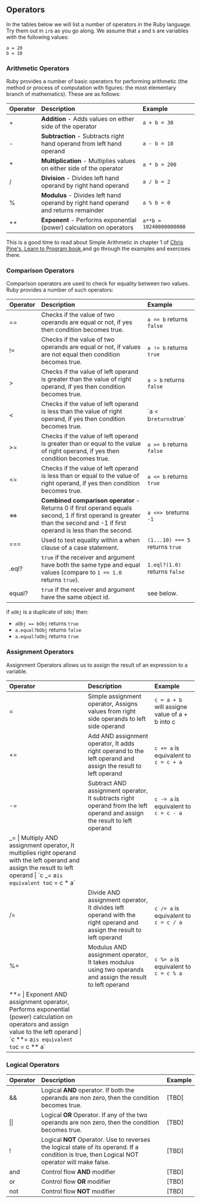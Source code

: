 ## Operators

In the tables below we will list a number of operators in the Ruby language. Try them out in `irb` as you go along. 
We assume that `a` and  `b` are variables with the following values:

```
a = 20
b = 10
```

### Arithmetic Operators

Ruby provides a number of basic operators for performing arithmetic \(the method or process of computation with figures: the most elementary branch of mathematics\). These are as follows:

| Operator | Description | Example |
| :--- | :--- | :--- |
| + | **Addition** - Adds values on either side of the operator | `a + b = 30` |
| - | **Subtraction** - Subtracts right hand operand from left hand operand | `a - b = 10` |
| \* | **Multiplication** - Multiplies values on either side of the operator | `a * b = 200` |
| \/ | **Division** - Divides left hand operand by right hand operand | `a / b = 2` |
| % | **Modulus** - Divides left hand operand by right hand operand and returns remainder | `a % b = 0` |
| \*\* | **Exponent** - Performs exponential (power) calculation on operators | `a**b = 10240000000000` |


This is a good time to read about Simple Arithmetic in chapter 1 of [Chris Pine's, Learn to Program book ](https://pine.fm/LearnToProgram/chap_01.html) and go through the examples and exercises there.

### Comparison Operators

Comparison operators are used to check for equality between two values. Ruby provides a number of such operators:

| Operator | Description | Example |
| :--- | :--- | :--- |
| == | Checks if the value of two operands are equal or not, if yes then condition becomes true. | `a == b` returns `false` |
| != | Checks if the value of two operands are equal or not, if values are not equal then condition becomes true. | `a != b` returns `true` |
| &gt; | Checks if the value of left operand is greater than the value of right operand, if yes then condition becomes true. | `a > b` returns `false` |
| &lt; | Checks if the value of left operand is less than the value of right operand, if yes then condition becomes true. | ´a &lt; b`returns`true\` |
| &gt;= | Checks if the value of left operand is greater than or equal to the value of right operand, if yes then condition becomes true. | `a >= b` returns `false` |
| &lt;= | Checks if the value of left operand is less than or equal to the value of right operand, if yes then condition becomes true. | `a <= b` returns `true` |
| &lt;=&gt; | **Combined comparison operator** - Returns 0 if first operand equals second, 1 if first operand is greater than the second and -1 if first operand is less than the second. | `a <=> b`returns `-1` |
| === | Used to test equality within a when clause of a case statement. | `(1...10) === 5` returns `true` |
| .eql? | `true` if the receiver and argument have both the same type and equal values \(compare to `1 == 1.0` returns `true`\). | `1.eql?(1.0)` returns `false` |
| equal? | `true` if the receiver and argument have the same object id. | see below. |

if `aObj` is a duplicate of `bObj` then:

* `aObj == bObj` returns `true`
* `a.equal?bObj` returns `false` 
* `a.equal?aObj` returns `true`

### Assignment Operators

Assignment Operators allows us to assign the result of an expression to a variable.

| Operator | Description | Example |
| :--- | :--- | :--- |
| = | Simple assignment operator, Assigns values from right side operands to left side operand | `c = a + b` will assigne value of a + b into c |
| += | Add AND assignment operator, It adds right operand to the left operand and assign the result to left operand | `c += a` is equivalent to `c = c + a` |
| -= | Subtract AND assignment operator, It subtracts right operand from the left operand and assign the result to left operand | `c -= a` is equivalent to `c = c - a` |
| _=       \| Multiply AND assignment operator, It multiplies right operand with the left operand and assign the result to left operand    \| \`c _= a`is equivalent to`c = c \* a\` |
| \/= | Divide AND assignment operator, It divides left operand with the right operand and assign the result to left operand | `c /= a` is equivalent to `c = c / a` |
| %= | Modulus AND assignment operator, It takes modulus using two operands and assign the result to left operand | `c %= a` is equivalent to `c = c % a` |
| **=      \| Exponent AND assignment operator, Performs exponential \(power\) calculation on operators and assign value to the left operand \| \`c **= a`is equivalent to`c = c \*\* a\` |

### Logical Operators

| Operator | Description | Example |
| :--- | :--- | :--- |
| && | Logical **AND** operator. If both the operands are non zero, then the condition becomes true. | \[TBD\] |
| \|\| | Logical **OR** Operator. If any of the two operands are non zero, then the condition becomes true. | \[TBD\] |
| ! | Logical **NOT** Operator. Use to reverses the logical state of its operand. If a condition is true, then Logical NOT operator will make false. | \[TBD\] |
| and | Control flow **AND** modifier | \[TBD\] |
| or | Control flow **OR** modifier | \[TBD\] |
| not | Control flow **NOT** modifier | \[TBD\] |

